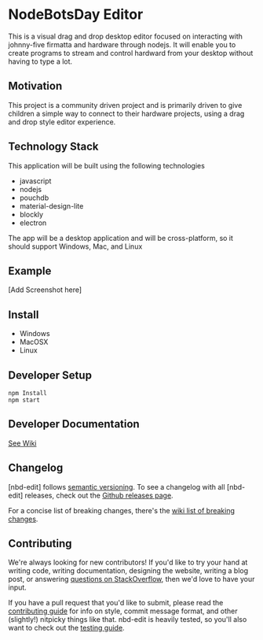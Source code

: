 # NodeBotsDay Editor

This is a visual drag and drop desktop editor focused on interacting with
johnny-five firmatta and hardware through nodejs.  It will enable you to create
programs to stream and control hardward from your desktop without having to type
a lot.

## Motivation

This project is a community driven project and is primarily driven to give children
a simple way to connect to their hardware projects, using a drag and drop style
editor experience.

## Technology Stack

This application will be built using the following technologies

* javascript
* nodejs
* pouchdb
* material-design-lite
* blockly
* electron

The app will be a desktop application and will be cross-platform, so it should
support Windows, Mac, and Linux

## Example

[Add Screenshot here]

## Install

* Windows
* MacOSX
* Linux

## Developer Setup

```
npm Install
npm start
```


## Developer Documentation

[See Wiki](https://github.com/nodebotschs/nodebotsday-editor/wiki)


Changelog
----

[nbd-edit] follows [semantic versioning](http://semver.org/). To see a changelog with all [nbd-edit] releases, check out the [Github releases page](https://github.com/twilson63/nodebotsday-editor/releases).

For a concise list of breaking changes, there's the [wiki list of breaking changes](https://github.com/twilson63/nodebotsday-editor/wiki/Breaking-changes).

Contributing
------------

We're always looking for new contributors! If you'd like to try your hand at writing code, writing documentation, designing the website, writing a blog post, or answering [questions on StackOverflow](http://stackoverflow.com/search?tab=newest&q=nodebotsday-editor), then we'd love to have your input.

If you have a pull request that you'd like to submit, please read the [contributing guide](https://github.com/twilson63/nodebotsday-editor/blob/master/CONTRIBUTING.md) for info on style, commit message format, and other (slightly!) nitpicky things like that. nbd-edit is heavily tested, so you'll also want to check out the [testing guide](https://github.com/twilson63/nodebotsday-editor/blob/master/TESTING.md).
